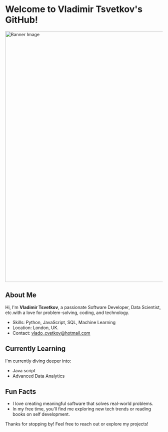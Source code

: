 # Welcome to Vladimir Tsvetkov's GitHub!

<img src="https://example.com/yourimage.jpg" alt="Banner Image" width="800">

##  About Me
Hi, I'm **Vladimir Tsvetkov**, a passionate Software Developer, Data Scientist, etc.with a love for problem-solving, coding, and technology.

- Skills: Python, JavaScript, SQL, Machine Learning
- Location: London, UK. 
- Contact: vlado_cvetkov@hotmail.com  

## Currently Learning
I'm currently diving deeper into:
- Java script 
- Advanced Data Analytics  

## Fun Facts
- I love creating meaningful software that solves real-world problems.
- In my free time, you’ll find me exploring new tech trends or reading books on self development.

Thanks for stopping by! Feel free to reach out or explore my projects!
